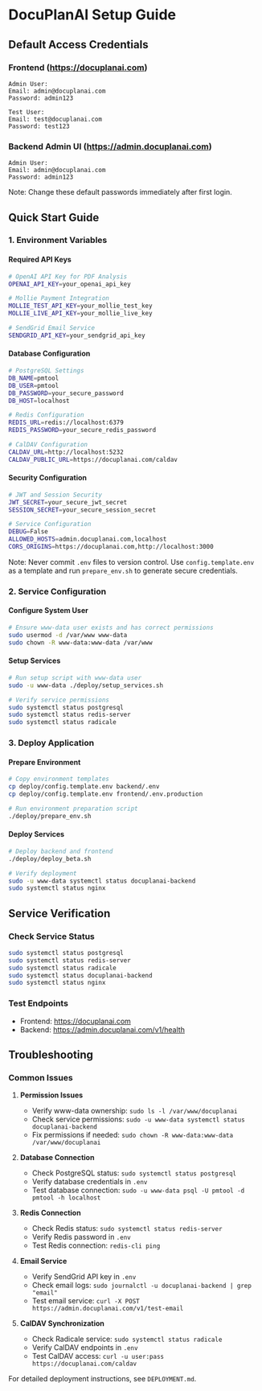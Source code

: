 # DocuPlanAI Setup Guide

## Default Access Credentials

### Frontend (https://docuplanai.com)
```
Admin User:
Email: admin@docuplanai.com
Password: admin123

Test User:
Email: test@docuplanai.com
Password: test123
```

### Backend Admin UI (https://admin.docuplanai.com)
```
Admin User:
Email: admin@docuplanai.com
Password: admin123
```

Note: Change these default passwords immediately after first login.

## Quick Start Guide

### 1. Environment Variables

#### Required API Keys
```bash
# OpenAI API Key for PDF Analysis
OPENAI_API_KEY=your_openai_api_key

# Mollie Payment Integration
MOLLIE_TEST_API_KEY=your_mollie_test_key
MOLLIE_LIVE_API_KEY=your_mollie_live_key

# SendGrid Email Service
SENDGRID_API_KEY=your_sendgrid_api_key
```

#### Database Configuration
```bash
# PostgreSQL Settings
DB_NAME=pmtool
DB_USER=pmtool
DB_PASSWORD=your_secure_password
DB_HOST=localhost

# Redis Configuration
REDIS_URL=redis://localhost:6379
REDIS_PASSWORD=your_secure_redis_password

# CalDAV Configuration
CALDAV_URL=http://localhost:5232
CALDAV_PUBLIC_URL=https://docuplanai.com/caldav
```

#### Security Configuration
```bash
# JWT and Session Security
JWT_SECRET=your_secure_jwt_secret
SESSION_SECRET=your_secure_session_secret

# Service Configuration
DEBUG=False
ALLOWED_HOSTS=admin.docuplanai.com,localhost
CORS_ORIGINS=https://docuplanai.com,http://localhost:3000
```

Note: Never commit `.env` files to version control. Use `config.template.env` as a template and run `prepare_env.sh` to generate secure credentials.

### 2. Service Configuration

#### Configure System User
```bash
# Ensure www-data user exists and has correct permissions
sudo usermod -d /var/www www-data
sudo chown -R www-data:www-data /var/www
```

#### Setup Services
```bash
# Run setup script with www-data user
sudo -u www-data ./deploy/setup_services.sh

# Verify service permissions
sudo systemctl status postgresql
sudo systemctl status redis-server
sudo systemctl status radicale
```

### 3. Deploy Application

#### Prepare Environment
```bash
# Copy environment templates
cp deploy/config.template.env backend/.env
cp deploy/config.template.env frontend/.env.production

# Run environment preparation script
./deploy/prepare_env.sh
```

#### Deploy Services
```bash
# Deploy backend and frontend
./deploy/deploy_beta.sh

# Verify deployment
sudo -u www-data systemctl status docuplanai-backend
sudo systemctl status nginx
```

## Service Verification

### Check Service Status
```bash
sudo systemctl status postgresql
sudo systemctl status redis-server
sudo systemctl status radicale
sudo systemctl status docuplanai-backend
sudo systemctl status nginx
```

### Test Endpoints
- Frontend: https://docuplanai.com
- Backend: https://admin.docuplanai.com/v1/health

## Troubleshooting

### Common Issues

1. **Permission Issues**
   - Verify www-data ownership: `sudo ls -l /var/www/docuplanai`
   - Check service permissions: `sudo -u www-data systemctl status docuplanai-backend`
   - Fix permissions if needed: `sudo chown -R www-data:www-data /var/www/docuplanai`

2. **Database Connection**
   - Check PostgreSQL status: `sudo systemctl status postgresql`
   - Verify database credentials in `.env`
   - Test database connection: `sudo -u www-data psql -U pmtool -d pmtool -h localhost`

3. **Redis Connection**
   - Check Redis status: `sudo systemctl status redis-server`
   - Verify Redis password in `.env`
   - Test Redis connection: `redis-cli ping`

4. **Email Service**
   - Verify SendGrid API key in `.env`
   - Check email logs: `sudo journalctl -u docuplanai-backend | grep "email"`
   - Test email service: `curl -X POST https://admin.docuplanai.com/v1/test-email`

5. **CalDAV Synchronization**
   - Check Radicale service: `sudo systemctl status radicale`
   - Verify CalDAV endpoints in `.env`
   - Test CalDAV access: `curl -u user:pass https://docuplanai.com/caldav`

For detailed deployment instructions, see `DEPLOYMENT.md`.
